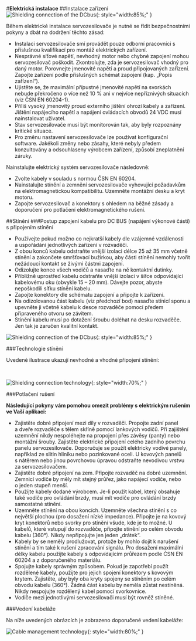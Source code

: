 #**Elektrická instalace**
##Instalace zařízení
![Shielding connection of the DCbus](../../../../source/img/TGS-560-25_50_shielding.webp){: style="width:85%;" }   

Během elektrické instalace servozesilovače je nutné se řídit bezpečnostními pokyny a dbát na dodržení těchto zásad:

- Instalaci servozesilovače smí provádět pouze odborní pracovníci s příslušnou kvalifikací pro montáž elektrických zařízení.
- Nesprávné síťové napětí, nevhodný motor nebo chybné zapojení mohou servozesilovač poškodit. Zkontrolujte, zda je servozesilovač vhodný pro daný motor. Porovnejte jmenovité napětí a proud připojovaných zařízení. Zapojte zařízení podle příslušných schémat zapojení (kap. „Popis zařízení“).  
- Ujistěte se, že maximální přípustné jmenovité napětí na svorkách nebude překročeno o více než 10&nbsp;% ani v nejvíce nepříznivých situacích (viz ČSN&nbsp;EN&nbsp;60204-1).
- Příliš vysoký jmenovitý proud externího jištění ohrozí kabely a zařízení. Jištění napájecího napětí a napájení ovládacích obvodů 24&nbsp;VDC musí nainstalovat uživatel.
- Stav servozesilovače musí být monitorován tak, aby byly rozpoznány kritické situace.
- Pro změnu nastavení servozesilovače lze používat konfigurační software. Jakékoli změny nebo zásahy, které nebyly předem konzultovány a odsouhlaseny výrobcem zařízení, způsobí zneplatnění záruky.

Nainstalujte elektrický systém servozesilovače následovně:

- Zvolte kabely v souladu s normou ČSN&nbsp;EN&nbsp;60204.
- Nainstalujte stínění a zemnění servozesilovače vyhovující požadavkům na elektromagnetickou kompatibilitu. Uzemněte montážní desku a kryt motoru.
- Zapojte servozesilovač a konektory s ohledem na běžné zásady a doporučení pro potlačení elektromagnetického rušení. 

##Stínění
###Postup zapojení kabelu pro DC BUS (napájení výkonové části) s&nbsp;připojením stínění

- Používejte pokud možno co nejkratší kabely dle vzájemné vzdálenosti a&nbsp;uspořádání jednotlivých zařízení v&nbsp;rozvaděči.
- Z obou konců kabelu odstraňte vnější izolaci&nbsp;délce 25 až 35 mm včetně stínění a zakončete smršťovací bužírkou, aby části stínění nemohly tvořit nežádoucí kontakt se živými částmi zapojení.
- Odizolujte konce všech vodičů a&nbsp;nasaďte na ně kontaktní dutinky.
- Přibližně uprostřed kabelu odstraňte vnější izolaci v&nbsp;šířce odpovídající kabelovému oku (obvykle 15 – 20 mm). 
  Dávejte pozor, abyste nepoškodili síťku stínění kabelu.
- Zapojte konektory dle schématu zapojení a&nbsp;připojte k&nbsp;zařízení.
- Na odizolovanou část kabelu (viz předchozí bod) nasaďte stínicí sponu a upevněte ji včetně kabelu k desce rozvaděče pomocí předem připraveného otvoru se závitem.
- Stínění kabelu musí po dotažení šroubu doléhat na desku rozvaděče. Jen tak je zaručen kvalitní kontakt.

![Shielding connection of the DCbus](../../../../source/img/TGZ-D-560-3_9_shielding1.webp){: style="width:85%;" }

###Technologie stínění

Uvedené ilustrace ukazují nevhodné a&nbsp;vhodné připojení stínění:

<br>

![Shielding connection technology](../../../../source/img/cableShielding4.svg){: style="width:70%;" }

###Potlačení rušení

**Následující pokyny vám pomohou omezit problémy s elektrickým rušením ve Vaší aplikaci:**

- Zajistěte dobré připojení mezi díly v&nbsp;rozvaděči. Propojte zadní panel a&nbsp;dveře rozvaděče s&nbsp;tělem skříně pomocí lankových vodičů. Při zajištění uzemnění nikdy nespoléhejte na propojení přes závěsy (panty) nebo montážní šrouby. Zajistěte elektrické připojení celého zadního povrchu panelu servozesilovače. Doporučuje se použít elektricky vodivé panely, například ze slitin hliníku nebo pozinkované oceli. U kovových panelů s&nbsp;nátěrem nebo jinou povrchovou úpravou odstraňte nevodivou vrstvu za servozesilovačem.
- Zajistěte dobré připojení na zem. Připojte rozvaděč na dobré uzemnění. Zemnicí vodiče by měly mít stejný průřez, jako napájecí vodiče, nebo o&nbsp;jeden stupeň menší.
- Použijte kabely dodané výrobcem. Je-li použit kabel, který obsahuje také vodiče pro ovládání brzdy, musí mít vodiče pro ovládání brzdy samostatné stínění.
- Uzemněte stínění na obou koncích. Uzemněte všechna stínění s&nbsp;co největší plochou (pro dosažení nízké impedance). Připojte je na kovový kryt konektorů nebo svorky pro stínění všude, kde je to možné. U kabelů, které vstupují do rozvaděče, připojte stínění po celém obvodu kabelu (360°). Nikdy nepřipojujte jen jeden „drátek“.
- Kabely by se neměly prodlužovat, protože by mohlo dojít k&nbsp;narušení stínění a&nbsp;tím také k&nbsp;rušení zpracování signálu. Pro dosažení maximální délky kabelu použijte kabely s&nbsp;odpovídajícím průřezem podle ČSN EN 60204 a&nbsp;z&nbsp;doporučeného materiálu.
- Spojujte kabely správným způsobem. Pokud je zapotřebí použít rozdělené kabely, použijte pro jejich spojení konektory s&nbsp;kovovým krytem. Zajistěte, aby byly oba kryty spojeny se stíněním po celém obvodu kabelu (360°). Žádná část kabelu by neměla zůstat nestíněná. Nikdy nespojujte rozdělený kabel pomocí svorkovnice.
- Vodiče mezi jednotlivými servozesilovači musí být rovněž stíněné.

###Vedení kabeláže

Na níže uvedených obrázcích je zobrazeno doporučené vedení kabeláže:

![Cable management technology](../../../../source/img/cableMan.svg){: style="width:80%;" }